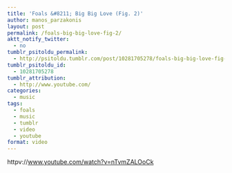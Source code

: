 ```yaml
---
title: 'Foals &#8211; Big Big Love (Fig. 2)'
author: manos_parzakonis
layout: post
permalink: /foals-big-big-love-fig-2/
aktt_notify_twitter:
  - no
tumblr_psitoldu_permalink:
  - http://psitoldu.tumblr.com/post/10281705278/foals-big-big-love-fig-2
tumblr_psitoldu_id:
  - 10281705278
tumblr_attribution:
  - http://www.youtube.com/
categories:
  - music
tags:
  - foals
  - music
  - tumblr
  - video
  - youtube
format: video
---
```

httpv://www.youtube.com/watch?v=nTvmZALOoCk
